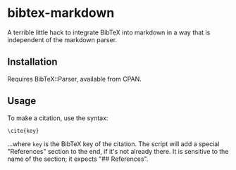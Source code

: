 bibtex-markdown
===============

A terrible little hack to integrate BibTeX into markdown in a way that is independent of the markdown parser.

## Installation
Requires BibTeX::Parser, available from CPAN.


## Usage
To make a citation, use the syntax:
```
\cite{key}
```

...where `key` is the BibTeX key of the citation.
The script will add a special "References" section to the end, if it's not already there.
It is sensitive to the name of the section; it expects "## References".
